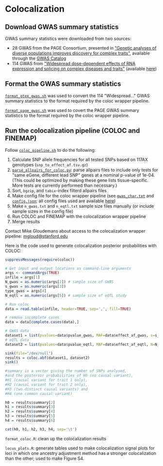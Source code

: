 # Colocalization

## Download GWAS summary statistics 
GWAS summary statistics were downloaded from two sources: 
  - 28 GWAS from the PAGE Consortium, presented in ["Genetic analyses of diverse populations improves discovery for complex traits"](https://www-nature-com.stanford.idm.oclc.org/articles/s41586-019-1310-4), available through the [GWAS Catalog](https://www.ebi.ac.uk/gwas/downloads/summary-statistics)
  - 114 GWAS from ["Widespread dose-dependent effects of RNA expression and splicing on complex diseases and traits"](https://www.biorxiv.org/content/10.1101/814350v1) (available [here](https://zenodo.org/record/3629742#.Xn-eedNKhQJ))

## Format the GWAS summary statistics 
[`format_gtex_gwas.sh`](format_coloc.sh) was used to convert the 114 "Widespread..." GWAS summary statistics to the format required by the coloc wrapper pipeline.  

[`format_page_gwas.sh`](format_page_gwas.sh) was used to covert the PAGE GWAS summary statistics to the format required by the coloc wrapper pipeline.  

## Run the colocalization pipeline (COLOC and FINEMAP)  
Follow [`coloc_pipeline.sh`](coloc_pipeline.sh) to do the following:  
  1. Calculate SNP allele frequencies for all tested SNPs based on 117AX genotypes (`snp_to_effect_af.tsv.gz`) 
  2. [`parse_allpairs_for_coloc.py`](parse_allpairs_for_coloc.py): parse allpairs files to include only tests for "same eGene, different lead SNP" genes at a nominal p-value of 1e-04. (This could be optimized by making these gene lists tissue-specific. More tests are currently performed than necessary.)  
  3. Sort, `bgzip`, and `tabix`-index filterd allpairs files  
  4. Make config file for the coloc wrapper pipeline (see [`gwas_char.txt`](config/gwas_char.txt) and [`config.json`](config/config.json); all config files used are available [here](config))    
  5. Make `n_gwas.txt` and `n_eqtl.txt` sample size files manually (or include sample sizes in the config file)
  6. Run COLOC and FINEMAP with the colocalization wrapper pipeline 
  7. Merge results  

Contact Mike Gloudemans about access to the colocalization wrapper pipeline: mgloud@stanford.edu

Here is the code used to generate colocalization posterior probabilities with COLOC:
```r
suppressMessages(require(coloc))

# Get input and output locations as command-line arguments
args <- commandArgs(TRUE)
infile = args[1]
N_gwas = as.numeric(args[2]) # sample size of GWAS
s_gwas = as.numeric(args[3])
type_gwas = args[4]
N_eqtl = as.numeric(args[5]) # sample size of eQTL study

# Run coloc
data = read.table(infile, header=TRUE, sep=',', fill=TRUE)

# remove incomplete cases
data = data[complete.cases(data),]

# GWAS data
dataset1 = list(pvalues=data$pvalue_gwas, MAF=data$effect_af_gwas, s=s_gwas, N=N_gwas, type=type_gwas)
# eQTL data
dataset2 = list(pvalues=data$pvalue_eqtl, MAF=data$effect_af_eqtl, N=N_eqtl, type="quant")

sink(file="/dev/null")
results = coloc.abf(dataset1, dataset2)
sink()

#summary is a vector giving the number of SNPs analysed,
#and the posterior probabilities of H0 (no causal variant),
#H1 (causal variant for trait 1 only),
#H2 (causal variant for trait 2 only),
#H3 (two distinct causal variants) and
#H4 (one common causal variant)

h0 = results$summary[2]
h1 = results$summary[3]
h2 = results$summary[4]
h3 = results$summary[5]
h4 = results$summary[6]

cat(h0, h1, h2, h3, h4, sep='\t')
```
`format_coloc.R`: clean up the colocalization results

`locus_plots.R`: generate tables used to make colocalization signal plots for loci in which one ancestry adjustment method has a stronger colocalization than the other; used to make Figure S4.
